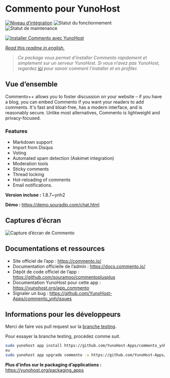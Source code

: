 <!--
N.B.: This README was automatically generated by https://github.com/YunoHost/apps/tree/master/tools/README-generator
It shall NOT be edited by hand.
-->

# Commento pour YunoHost

[![Niveau d’intégration](https://dash.yunohost.org/integration/commento.svg)](https://dash.yunohost.org/appci/app/commento) ![Statut du fonctionnement](https://ci-apps.yunohost.org/ci/badges/commento.status.svg) ![Statut de maintenance](https://ci-apps.yunohost.org/ci/badges/commento.maintain.svg)

[![Installer Commento avec YunoHost](https://install-app.yunohost.org/install-with-yunohost.svg)](https://install-app.yunohost.org/?app=commento)

*[Read this readme in english.](./README.md)*

> *Ce package vous permet d’installer Commento rapidement et simplement sur un serveur YunoHost.
Si vous n’avez pas YunoHost, regardez [ici](https://yunohost.org/#/install) pour savoir comment l’installer et en profiter.*

## Vue d’ensemble

Commento++ allows you to foster discussion on your website – if you have a blog, you can embed Commento if you want your readers to add comments. It's fast and bloat-free, has a modern interface, and is reasonably secure. Unlike most alternatives, Commento is lightweight and privacy-focused.

### Features

- Markdown support
- Import from Disqus
- Voting
- Automated spam detection (Askimet integration)
- Moderation tools
- Sticky comments
- Thread locking
- Hot-reloading of comments
- Email notifications.


**Version incluse :** 1.8.7~ynh2

**Démo :** https://demo.souradip.com/chat.html

## Captures d’écran

![Capture d’écran de Commento](./doc/screenshots/Screenshot.png)

## Documentations et ressources

* Site officiel de l’app : <https://commento.io/>
* Documentation officielle de l’admin : <https://docs.commento.io/>
* Dépôt de code officiel de l’app : <https://github.com/souramoo/commentoplusplus>
* Documentation YunoHost pour cette app : <https://yunohost.org/app_commento>
* Signaler un bug : <https://github.com/YunoHost-Apps/commento_ynh/issues>

## Informations pour les développeurs

Merci de faire vos pull request sur la [branche testing](https://github.com/YunoHost-Apps/commento_ynh/tree/testing).

Pour essayer la branche testing, procédez comme suit.

``` bash
sudo yunohost app install https://github.com/YunoHost-Apps/commento_ynh/tree/testing --debug
ou
sudo yunohost app upgrade commento -u https://github.com/YunoHost-Apps/commento_ynh/tree/testing --debug
```

**Plus d’infos sur le packaging d’applications :** <https://yunohost.org/packaging_apps>